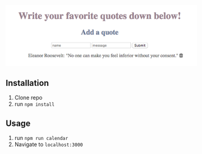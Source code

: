 ![quotes](https://github.com/gabrielacepeda/quotes-full-stack/blob/master/quotes/quotespreview.png)

## Installation

1. Clone repo
2. run `npm install`

## Usage

1. run `npm run calendar`
2. Navigate to `localhost:3000`
